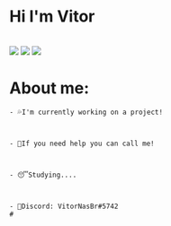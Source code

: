 # Hi I'm Vitor
<br/>
<img src="https://discord.c99.nl/widget/theme-3/396468587398823938.png"> 

<img src="https://github-readme-stats.vercel.app/api?username=VitorNasBr&show_icons=true&theme=dark">




<img src="https://github-readme-stats.vercel.app/api/top-langs/?username=VitorNasBr&langs_count=8&theme=dark">


# About me:

```
- 💦I'm currently working on a project!
 


- 👊If you need help you can call me!
 


- 😴Studying....



- 🧾Discord: VitorNasBr#5742
#
```
<br/>







